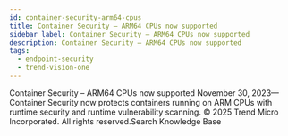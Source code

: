 ```yaml
---
id: container-security-arm64-cpus
title: Container Security – ARM64 CPUs now supported
sidebar_label: Container Security – ARM64 CPUs now supported
description: Container Security – ARM64 CPUs now supported
tags:
  - endpoint-security
  - trend-vision-one
---
```


 Container Security – ARM64 CPUs now supported November 30, 2023—Container Security now protects containers running on ARM CPUs with runtime security and runtime vulnerability scanning. © 2025 Trend Micro Incorporated. All rights reserved.Search Knowledge Base